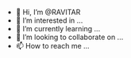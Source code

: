 - 👋 Hi, I’m @RAVITAR
- 👀 I’m interested in ...
- 🌱 I’m currently learning ...
- 💞️ I’m looking to collaborate on ...
- 📫 How to reach me ...

<!---
RAVITAR/RAVITAR is a ✨ special ✨ repository because its `README.md` (this file) appears on your GitHub profile.
You can click the Preview link to take a look at your changes.
--->
